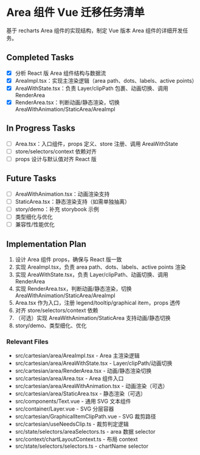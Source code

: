 # Area 组件 Vue 迁移任务清单

基于 recharts Area 组件的实现结构，制定 Vue 版本 Area 组件的详细开发任务。

## Completed Tasks

- [x] 分析 React 版 Area 组件结构与数据流
- [x] AreaImpl.tsx：实现主渲染逻辑（area path、dots、labels、active points）
- [x] AreaWithState.tsx：负责 Layer/clipPath 包裹、动画切换、调用 RenderArea
- [x] RenderArea.tsx：判断动画/静态渲染，切换 AreaWithAnimation/StaticArea/AreaImpl

## In Progress Tasks

- [ ] Area.tsx：入口组件，props 定义、store 注册、调用 AreaWithState
- [ ] store/selectors/context 依赖对齐
- [ ] props 设计与默认值对齐 React 版

## Future Tasks

- [ ] AreaWithAnimation.tsx：动画渲染支持
- [ ] StaticArea.tsx：静态渲染支持（如需单独抽离）
- [ ] story/demo：补充 storybook 示例
- [ ] 类型细化与优化
- [ ] 兼容性/性能优化

## Implementation Plan

1. 设计 Area 组件 props，确保与 React 版一致
2. 实现 AreaImpl.tsx，负责 area path、dots、labels、active points 渲染
3. 实现 AreaWithState.tsx，负责 Layer/clipPath、动画切换、调用 RenderArea
4. 实现 RenderArea.tsx，判断动画/静态渲染，切换 AreaWithAnimation/StaticArea/AreaImpl
5. Area.tsx 作为入口，注册 legend/tooltip/graphical item，props 透传
6. 对齐 store/selectors/context 依赖
7. （可选）实现 AreaWithAnimation/StaticArea 支持动画/静态切换
8. story/demo、类型细化、优化

### Relevant Files

- src/cartesian/area/AreaImpl.tsx - Area 主渲染逻辑
- src/cartesian/area/AreaWithState.tsx - Layer/clipPath/动画切换
- src/cartesian/area/RenderArea.tsx - 动画/静态渲染切换
- src/cartesian/area/Area.tsx - Area 组件入口
- src/cartesian/area/AreaWithAnimation.tsx - 动画渲染（可选）
- src/cartesian/area/StaticArea.tsx - 静态渲染（可选）
- src/components/Text.vue - 通用 SVG 文本组件
- src/container/Layer.vue - SVG 分层容器
- src/cartesian/GraphicalItemClipPath.vue - SVG 裁剪路径
- src/cartesian/useNeedsClip.ts - 裁剪判定逻辑
- src/state/selectors/areaSelectors.ts - area 数据 selector
- src/context/chartLayoutContext.ts - 布局 context
- src/state/selectors/selectors.ts - chartName selector 
